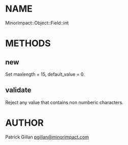 # NAME

MinorImpact::Object::Field::int

# METHODS

## new

Set maxlength = 15, default\_value = 0.

## validate

Reject any value that contains non numberic characters.

# AUTHOR

Patrick Gillan <pgillan@minorimpact.com>
